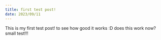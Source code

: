```yaml
---
title: first test post!
date: 2023/09/11
---
```


This is my first test post! to see how good it works :D
does this work now? small test!!!